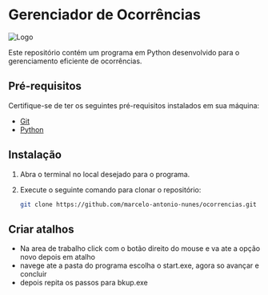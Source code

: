 # Gerenciador de Ocorrências

![Logo](https://github.com/marcelo-antonio-nunes/ocorrencias/assets/62920999/1bcd64ef-1206-488b-a192-3261f72bb9ed)

Este repositório contém um programa em Python desenvolvido para o gerenciamento eficiente de ocorrências.

## Pré-requisitos

Certifique-se de ter os seguintes pré-requisitos instalados em sua máquina:

- [Git](https://git-scm.com/)
- [Python](https://www.python.org/)

## Instalação

1. Abra o terminal no local desejado para o programa.
2. Execute o seguinte comando para clonar o repositório:

   ```bash
   git clone https://github.com/marcelo-antonio-nunes/ocorrencias.git

## Criar atalhos
- Na area de trabalho click com o botão direito do mouse e va ate a opção novo depois em atalho
- navege ate a pasta do programa escolha o start.exe, agora so avançar e concluir
- depois repita os passos para bkup.exe 
